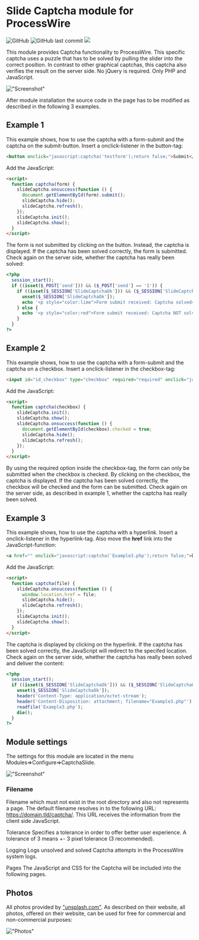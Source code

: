 # Slide Captcha module for ProcessWire

![GitHub](https://img.shields.io/github/license/techcnet/SlideCaptcha)
![GitHub last commit](https://img.shields.io/github/last-commit/techcnet/SlideCaptcha)
[![](https://img.shields.io/static/v1?label=Sponsor&message=%E2%9D%A4&logo=GitHub&color=%23fe8e86)](https://github.com/sponsors/techcnet)

This module provides Captcha functionality to ProcessWire. This specific captcha uses a puzzle that has to be solved by pulling the slider into the correct position. In contrast to other graphical captchas, this captcha also verifies the result on the server side. No jQuery is required. Only PHP and JavaScript.

!["Screenshot"](https://tech-c.net/site/assets/files/1235/slide-captcha.jpg)

After module installation the source code in the page has to be modified as described in the following 3 examples.

## Example 1
This example shows, how to use the captcha with a form-submit and the captcha on the submit-button.
Insert a onclick-listener in the button-tag:

````html
<button onclick="javascript:captcha('testform');return false;">Submit</button>
````

Add the JavaScript:

````html
<script>
  function captcha(form) {
    slideCaptcha.onsuccess(function () {
      document.getElementById(form).submit();
      slideCaptcha.hide();
      slideCaptcha.refresh();
    });
    slideCaptcha.init();
    slideCaptcha.show();
  }
</script>
````

The form is not submitted by clicking on the button. Instead, the captcha is displayed. If the captcha has been solved correctly, the form is submitted. Check again on the server side, whether the captcha has really been solved:

````php
<?php
  session_start();
  if ((isset($_POST['send'])) && ($_POST['send'] == '1')) {
    if ((isset($_SESSION['SlideCaptchaOk'])) && ($_SESSION['SlideCaptchaOk'] == 'ok')) {
      unset($_SESSION['SlideCaptchaOk']);
      echo '<p style="color:lime">Form submit received: Captcha solved</p>';
    } else {
      echo '<p style="color:red">Form submit received: Captcha NOT solved.</p>';
    }
  }
?>
````

## Example 2
This example shows, how to use the captcha with a form-submit and the captcha on a checkbox.
Insert a onclick-listener in the checkbox-tag:

````html
<input id="id_checkbox" type="checkbox" required="required" onclick="javascript:captcha('id_checkbox');return false;" />
````

Add the JavaScript:

````html
<script>
  function captcha(checkbox) {
    slideCaptcha.init();
    slideCaptcha.show();      
    slideCaptcha.onsuccess(function () {
      document.getElementById(checkbox).checked = true;
      slideCaptcha.hide();
      slideCaptcha.refresh();
    });
  }
</script>
````

By using the required option inside the checkbox-tag, the form can only be submitted when the checkbox is checked. By clicking on the checkbox, the captcha is displayed. If the captcha has been solved correctly, the checkbox will be checked and the form can be submitted. Check again on the server side, as described in example 1, whether the captcha has really been solved.

## Example 3
This example shows, how to use the captcha with a hyperlink.
Insert a onclick-listener in the hyperlink-tag. Also move the **href** link into the JavaScript-function:

````html
<a href="" onclick="javascript:captcha('Example3.php');return false;">DOWNLOAD</a>
````

Add the JavaScript:

````html
<script>
  function captcha(file) {
    slideCaptcha.onsuccess(function () {
      window.location.href = file;
      slideCaptcha.hide();
      slideCaptcha.refresh();
    });
    slideCaptcha.init();
    slideCaptcha.show();
  }
</script>
````

The captcha is displayed by clicking on the hyperlink. If the captcha has been solved correctly, the JavaScript will redirect to the specifed location. Check again on the server side, whether the captcha has really been solved and deliver the content:

````php
<?php
  session_start();
  if ((isset($_SESSION['SlideCaptchaOk'])) && ($_SESSION['SlideCaptchaOk'] == 'ok')) {
    unset($_SESSION['SlideCaptchaOk']);
    header('Content-Type: application/octet-stream');
    header('Content-Disposition: attachment; filename="Example3.php"');
    readfile('Example3.php');
    die();
  }
?>
````

## Module settings
The settings for this module are located in the menu Modules=>Configure=>CaptchaSlide.

!["Screenshot"](https://tech-c.net/site/assets/files/1235/settings.jpg)

### Filename
Filename which must not exist in the root directory and also not represents a page. The default filename resolves in to the following URL: https://domain.tld/captcha/. This URL receives the information from the client side JavaScript.

Tolerance
Specifies a tolerance in order to offer better user experience. A tolerance of 3 means +- 3 pixel tolerance (3 recommended).

Logging
Logs unsolved and solved Captcha attempts in the ProcessWire system logs.

Pages
The JavaScript and CSS for the Captcha will be included into the following pages.

## Photos
All photos provided by ["unsplash.com"](https://unsplash.com). As described on their website, all photos, offered on their website, can be used for free for commercial and non-commercial purposes:

!["Photos"](https://tech-c.net/site/assets/files/1235/license.jpg)
